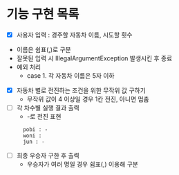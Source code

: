 # 기능 구현 목록
- [X]   사용자 입력 : 경주할 자동차 이름, 시도할 횟수
  - 이름은 쉼표(,)로 구분
  - 잘못된 입력 시 IllegalArgumentException 발생시킨 후 종료
  - 예외 처리
    - case 1. 각 자동차 이름은 5자 이하
- [X] 자동차 별로 전진하는 조건을 위한 무작위 값 구하기
  - 무작위 값이 4 이상일 경우 1칸 전진, 아니면 멈춤
- [ ] 각 차수별 실행 결과 출력
  - -로 전진 표현
  ```
    pobi : - 
    woni :
    jun : -
  ```
- [ ] 최종 우승자 구한 후 출력
  - 우승자가 여러 명일 경우 쉼표(,) 이용해 구분
